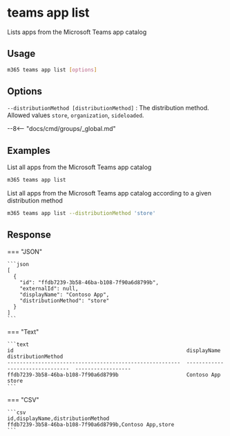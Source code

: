 # teams app list

Lists apps from the Microsoft Teams app catalog

## Usage

```sh
m365 teams app list [options]
```

## Options

`--distributionMethod [distributionMethod]`
: The distribution method. Allowed values `store`, `organization`, `sideloaded`.

--8<-- "docs/cmd/groups/_global.md"

## Examples

List all apps from the Microsoft Teams app catalog

```sh
m365 teams app list
```

List all apps from the Microsoft Teams app catalog according to a given distribution method

```sh
m365 teams app list --distributionMethod 'store'
```

## Response

=== "JSON"

    ```json
    [
      {
        "id": "ffdb7239-3b58-46ba-b108-7f90a6d8799b",
        "externalId": null,
        "displayName": "Contoso App",
        "distributionMethod": "store"
      }
    ]
    ```

=== "Text"

    ```text
    id                                                        displayName                       distributionMethod
    --------------------------------------------------------  --------------------------------  ------------------
    ffdb7239-3b58-46ba-b108-7f90a6d8799b                      Contoso App                       store
    ```

=== "CSV"

    ```csv
    id,displayName,distributionMethod
    ffdb7239-3b58-46ba-b108-7f90a6d8799b,Contoso App,store
    ```
